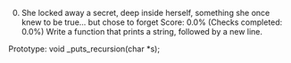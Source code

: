 0. She locked away a secret, deep inside herself, something she once knew to be true... but chose to forget
Score: 0.0% (Checks completed: 0.0%)
Write a function that prints a string, followed by a new line.

Prototype: void _puts_recursion(char *s);
